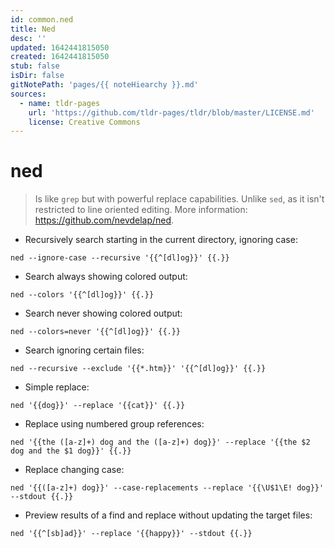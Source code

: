 ```yaml
---
id: common.ned
title: Ned
desc: ''
updated: 1642441815050
created: 1642441815050
stub: false
isDir: false
gitNotePath: 'pages/{{ noteHiearchy }}.md'
sources:
  - name: tldr-pages
    url: 'https://github.com/tldr-pages/tldr/blob/master/LICENSE.md'
    license: Creative Commons
---
```

# ned

> Is like `grep` but with powerful replace capabilities.
> Unlike `sed`, as it isn't restricted to line oriented editing.
> More information: <https://github.com/nevdelap/ned>.

- Recursively search starting in the current directory, ignoring case:

`ned --ignore-case --recursive '{{^[dl]og}}' {{.}}`

- Search always showing colored output:

`ned --colors '{{^[dl]og}}' {{.}}`

- Search never showing colored output:

`ned --colors=never '{{^[dl]og}}' {{.}}`

- Search ignoring certain files:

`ned --recursive --exclude '{{*.htm}}' '{{^[dl]og}}' {{.}}`

- Simple replace:

`ned '{{dog}}' --replace '{{cat}}' {{.}}`

- Replace using numbered group references:

`ned '{{the ([a-z]+) dog and the ([a-z]+) dog}}' --replace '{{the $2 dog and the $1 dog}}' {{.}}`

- Replace changing case:

`ned '{{([a-z]+) dog}}' --case-replacements --replace '{{\U$1\E! dog}}' --stdout {{.}}`

- Preview results of a find and replace without updating the target files:

`ned '{{^[sb]ad}}' --replace '{{happy}}' --stdout {{.}}`

